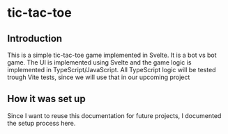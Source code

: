 # tic-tac-toe

## Introduction

This is a simple tic-tac-toe game implemented in Svelte. It is a bot vs bot game.
The UI is implemented using Svelte and the game logic is implemented in TypeScript/JavaScript.
All TypeScript logic will be tested trough Vite tests, since we will use that in our upcoming project

## How it was set up

Since I want to reuse this documentation for future projects, I documented the setup process here.

```bash

```